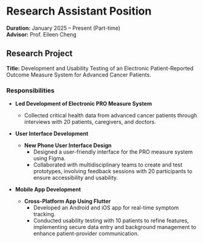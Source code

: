 
# Research Assistant Position

**Duration:** January 2025 – Present (Part-time)  
**Advisor:** Prof. Eileen Cheng  

## Research Project
**Title:** Development and Usability Testing of an Electronic Patient-Reported Outcome Measure System for Advanced Cancer Patients.

### Responsibilities
- **Led Development of Electronic PRO Measure System**
  - Collected critical health data from advanced cancer patients through interviews with 20 patients, caregivers, and doctors.

- **User Interface Development**
  - **New Phone User Interface Design**
    - Designed a user-friendly interface for the PRO measure system using Figma.
    - Collaborated with multidisciplinary teams to create and test prototypes, involving feedback sessions with 20 participants to ensure accessibility and usability.

- **Mobile App Development**
  - **Cross-Platform App Using Flutter**
    - Developed an Android and iOS app for real-time symptom tracking.
    - Conducted usability testing with 10 patients to refine features, implementing secure data entry and background management to enhance patient-provider communication.
